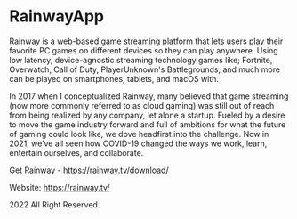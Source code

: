 # RainwayApp
Rainway is a web-based game streaming platform that lets users play their favorite PC games on different devices so they can play anywhere.  Using low latency, device-agnostic streaming technology games like; Fortnite, Overwatch, Call of Duty, PlayerUnknown's Battlegrounds, and much more can be played on smartphones, tablets, and macOS with.

In 2017 when I conceptualized Rainway, many believed that game streaming (now more commonly referred to as cloud gaming) was still out of reach from being realized by any company, let alone a startup. Fueled by a desire to move the game industry forward and full of ambitions for what the future of gaming could look like, we dove headfirst into the challenge. Now in 2021, we’ve all seen how COVID-19 changed the ways we work, learn, entertain ourselves, and collaborate.

Get Rainway - https://rainway.tv/download/

Website: https://rainway.tv/

2022 All Right Reserved.
